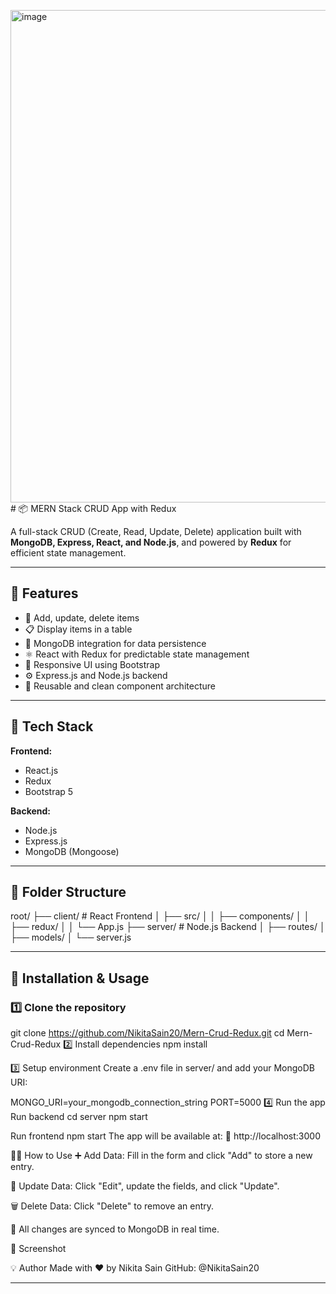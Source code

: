 <img width="1696" height="788" alt="image" src="https://github.com/user-attachments/assets/3c1c9065-8904-4e81-8e6b-80653504bb71" /># 📦 MERN Stack CRUD App with Redux

A full-stack CRUD (Create, Read, Update, Delete) application built with **MongoDB, Express, React, and Node.js**, and powered by **Redux** for efficient state management.

---

## 🚀 Features

- 🔧 Add, update, delete items
- 📋 Display items in a table
- 💾 MongoDB integration for data persistence
- ⚛️ React with Redux for predictable state management
- 🎨 Responsive UI using Bootstrap
- ⚙️ Express.js and Node.js backend
- 🔁 Reusable and clean component architecture

---

## 🧰 Tech Stack

**Frontend:**

- React.js
- Redux
- Bootstrap 5

**Backend:**

- Node.js
- Express.js
- MongoDB (Mongoose)

---

## 📂 Folder Structure

root/
├── client/ # React Frontend
│ ├── src/
│ │ ├── components/
│ │ ├── redux/
│ │ └── App.js
├── server/ # Node.js Backend
│ ├── routes/
│ ├── models/
│ └── server.js

---

## 🔧 Installation & Usage

### 1️⃣ Clone the repository

git clone https://github.com/NikitaSain20/Mern-Crud-Redux.git
cd Mern-Crud-Redux
2️⃣ Install dependencies
npm install

3️⃣ Setup environment
Create a .env file in server/ and add your MongoDB URI:

MONGO_URI=your_mongodb_connection_string
PORT=5000
4️⃣ Run the app
Run backend
cd server
npm start

Run frontend
npm start
The app will be available at:
🔗 http://localhost:3000

🙋‍♀️ How to Use
➕ Add Data: Fill in the form and click "Add" to store a new entry.

🔄 Update Data: Click "Edit", update the fields, and click "Update".

🗑️ Delete Data: Click "Delete" to remove an entry.

🔄 All changes are synced to MongoDB in real time.

📸 Screenshot

💡 Author
Made with ❤️ by Nikita Sain
GitHub: @NikitaSain20

---

